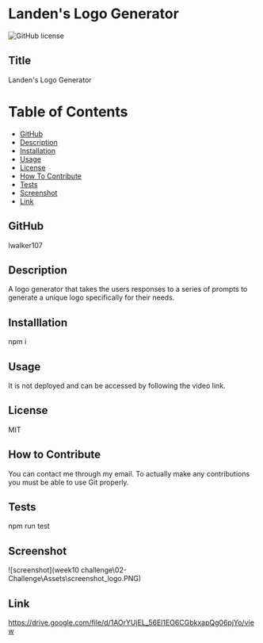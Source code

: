 # Landen's Logo Generator
![GitHub license](https://img.shields.io/badge/license-MIT-blue.svg)

## Title


Landen's Logo Generator

# Table of Contents

- [GitHub](#github)
- [Description](#description)
- [Installation](#installation)
- [Usage](#usage)
- [License](#license)
- [How To Contribute](#howtocontribute)
- [Tests](#tests)
- [Screenshot](#screenshot)
- [Link](#link)


## GitHub


lwalker107

## Description


A logo generator that takes the users responses to a series of prompts to generate a unique logo specifically for their needs.


## Installlation 


npm i

## Usage

It is not deployed and can be accessed by following the video link.

## License


MIT

## How to Contribute


You can contact me through my email. To actually make any contributions you must be able to use Git properly.

## Tests


npm run test

## Screenshot

![screenshot](week10 challenge\02-Challenge\Assets\screenshot_logo.PNG)

## Link 

https://drive.google.com/file/d/1AOrYUjEL_56El1EO6CGbkxapQg06pjYo/view